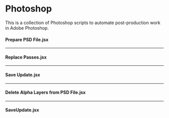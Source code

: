 # Photoshop

This is a collection of Photoshop scripts to automate post-production work in Adobe Photoshop.

#### Prepare PSD File.jsx
---
#### Replace Passes.jsx
---
#### Save Update.jsx
---
#### Delete Alpha Layers from PSD File.jsx
---
#### SaveUpdate.jsx

